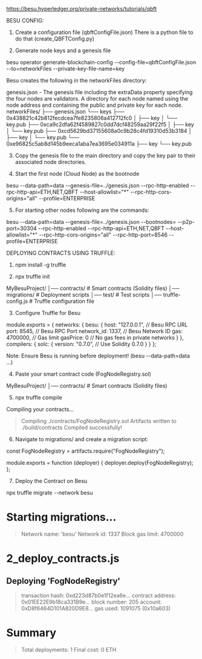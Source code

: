 https://besu.hyperledger.org/private-networks/tutorials/qbft


BESU CONFIG:

1. Create a configuration file (qbftConfigFile.json)
There is a python file to do that (create_QBFTConfig.py)

2. Generate node keys and a genesis file

besu operator generate-blockchain-config --config-file=qbftConfigFile.json --to=networkFiles --private-key-file-name=key

Besu creates the following in the networkFiles directory:

genesis.json - The genesis file including the extraData property specifying the four nodes are validators.
A directory for each node named using the node address and containing the public and private key for each node.
networkFiles/
├── genesis.json
└── keys
    ├── 0x438821c42b812fecdcea7fe8235806a412712fc0
    │   ├── key
    │   └── key.pub
    ├── 0xca9c2dfa62f4589827c0dd7dcf48259aa29f22f5
    │   ├── key
    │   └── key.pub
    ├── 0xcd5629bd37155608a0c9b28c4fd19310d53b3184
    │   ├── key
    │   └── key.pub
    └── 0xe96825c5ab8d145b9eeca1aba7ea3695e034911a
        ├── key
        └── key.pub

3. Copy the genesis file to the main directory and copy the key pair to their associated node directories. 

4. Start the first node (Cloud Node) as the bootnode

besu --data-path=data --genesis-file=../genesis.json --rpc-http-enabled --rpc-http-api=ETH,NET,QBFT --host-allowlist="*" --rpc-http-cors-origins="all" --profile=ENTERPRISE

5. For starting other nodes following are the commands:

besu --data-path=data --genesis-file=../genesis.json --bootnodes=<Node-1 Enode URL> --p2p-port=30304 --rpc-http-enabled --rpc-http-api=ETH,NET,QBFT --host-allowlist="*" --rpc-http-cors-origins="all" --rpc-http-port=8546 --profile=ENTERPRISE


DEPLOYING CONTRACTS USING TRUFFLE:

1. npm install -g truffle

2. npx truffle init

MyBesuProject/
│── contracts/      # Smart contracts (Solidity files)
│── migrations/     # Deployment scripts
│── test/           # Test scripts
│── truffle-config.js  # Truffle configuration file

3. Configure Truffle for Besu

module.exports = {
  networks: {
    besu: {
      host: "127.0.0.1",  // Besu RPC URL
      port: 8545,         // Besu RPC Port
      network_id: 1337,   // Besu Network ID
      gas: 4700000,       // Gas limit
      gasPrice: 0         // No gas fees in private networks
    }
  },
  compilers: {
    solc: {
      version: "0.7.0",  // Use Solidity 0.7.0
    }
  }
};

Note:  Ensure Besu is running before deployment! (besu --data-path=data ...) 

4. Paste your smart contract code (FogNodeRegistry.sol)

MyBesuProject/
│── contracts/      # Smart contracts (Solidity files)

5. npx truffle compile

Compiling your contracts...
> Compiling ./contracts/FogNodeRegistry.sol
> Artifacts written to ./build/contracts
> Compiled successfully!

6. Navigate to migrations/ and create a migration script:

const FogNodeRegistry = artifacts.require("FogNodeRegistry");

module.exports = function (deployer) {
  deployer.deploy(FogNodeRegistry);
};


7. Deploy the Contract on Besu

npx truffle migrate --network besu

Starting migrations...
======================
> Network name:    'besu'
> Network id:      1337
> Block gas limit: 4700000

2_deploy_contracts.js
=====================

   Deploying 'FogNodeRegistry'
   ---------------------------
   > transaction hash:    0xd223d87b0e1f12ea6e...
   > contract address:    0x01EE22E9b18ca331B9e...
   > block number:        205
   > account:             0xD8f6464D101A820D9E8...
   > gas used:            1091075 (0x10a603)

Summary
=======
> Total deployments:   1
> Final cost:          0 ETH





